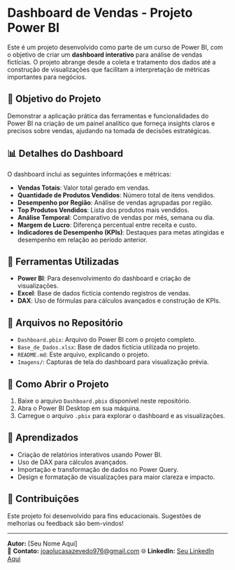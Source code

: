 # Dashboard de Vendas - Projeto Power BI

Este é um projeto desenvolvido como parte de um curso de Power BI, com o objetivo de criar um **dashboard interativo** para análise de vendas fictícias. O projeto abrange desde a coleta e tratamento dos dados até a construção de visualizações que facilitam a interpretação de métricas importantes para negócios.

## 🎯 **Objetivo do Projeto**
Demonstrar a aplicação prática das ferramentas e funcionalidades do Power BI na criação de um painel analítico que forneça insights claros e precisos sobre vendas, ajudando na tomada de decisões estratégicas.

## 📊 **Detalhes do Dashboard**
O dashboard inclui as seguintes informações e métricas:
- **Vendas Totais**: Valor total gerado em vendas.
- **Quantidade de Produtos Vendidos**: Número total de itens vendidos.
- **Desempenho por Região**: Análise de vendas agrupadas por região.
- **Top Produtos Vendidos**: Lista dos produtos mais vendidos.
- **Análise Temporal**: Comparativo de vendas por mês, semana ou dia.
- **Margem de Lucro**: Diferença percentual entre receita e custo.
- **Indicadores de Desempenho (KPIs)**: Destaques para metas atingidas e desempenho em relação ao período anterior.

## 🔧 **Ferramentas Utilizadas**
- **Power BI**: Para desenvolvimento do dashboard e criação de visualizações.
- **Excel**: Base de dados fictícia contendo registros de vendas.
- **DAX**: Uso de fórmulas para cálculos avançados e construção de KPIs.

## 📁 **Arquivos no Repositório**
- `Dashboard.pbix`: Arquivo do Power BI com o projeto completo.
- `Base_de_Dados.xlsx`: Base de dados fictícia utilizada no projeto.
- `README.md`: Este arquivo, explicando o projeto.
- `Imagens/`: Capturas de tela do dashboard para visualização prévia.

## 🚀 **Como Abrir o Projeto**
1. Baixe o arquivo `Dashboard.pbix` disponível neste repositório.
2. Abra o Power BI Desktop em sua máquina.
3. Carregue o arquivo `.pbix` para explorar o dashboard e as visualizações.

## 🧠 **Aprendizados**
- Criação de relatórios interativos usando Power BI.
- Uso de DAX para cálculos avançados.
- Importação e transformação de dados no Power Query.
- Design e formatação de visualizações para maior clareza e impacto.

## 🌟 **Contribuições**
Este projeto foi desenvolvido para fins educacionais. Sugestões de melhorias ou feedback são bem-vindos!

---

**Autor:** [Seu Nome Aqui]  
📧 **Contato:** joaolucasazevedo976@gmail.com
🌐 **LinkedIn:** [Seu LinkedIn Aqui](https://www.linkedin.com/in/joao-lucas-dados/)
